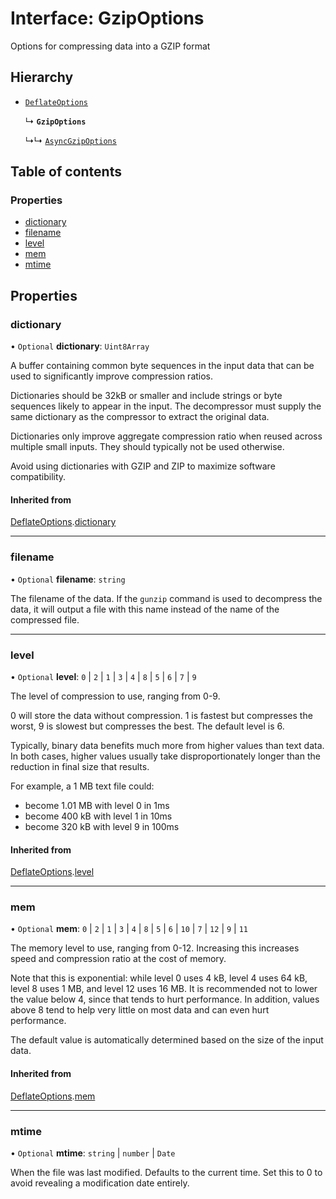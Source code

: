 # Interface: GzipOptions

Options for compressing data into a GZIP format

## Hierarchy

- [`DeflateOptions`](DeflateOptions.md)

  ↳ **`GzipOptions`**

  ↳↳ [`AsyncGzipOptions`](AsyncGzipOptions.md)

## Table of contents

### Properties

- [dictionary](GzipOptions.md#dictionary)
- [filename](GzipOptions.md#filename)
- [level](GzipOptions.md#level)
- [mem](GzipOptions.md#mem)
- [mtime](GzipOptions.md#mtime)

## Properties

### dictionary

• `Optional` **dictionary**: `Uint8Array`

A buffer containing common byte sequences in the input data that can be used to significantly improve compression ratios.

Dictionaries should be 32kB or smaller and include strings or byte sequences likely to appear in the input.
The decompressor must supply the same dictionary as the compressor to extract the original data.

Dictionaries only improve aggregate compression ratio when reused across multiple small inputs. They should typically not be used otherwise.

Avoid using dictionaries with GZIP and ZIP to maximize software compatibility.

#### Inherited from

[DeflateOptions](DeflateOptions.md).[dictionary](DeflateOptions.md#dictionary)

___

### filename

• `Optional` **filename**: `string`

The filename of the data. If the `gunzip` command is used to decompress the data, it will output a file
with this name instead of the name of the compressed file.

___

### level

• `Optional` **level**: ``0`` \| ``2`` \| ``1`` \| ``3`` \| ``4`` \| ``8`` \| ``5`` \| ``6`` \| ``7`` \| ``9``

The level of compression to use, ranging from 0-9.

0 will store the data without compression.
1 is fastest but compresses the worst, 9 is slowest but compresses the best.
The default level is 6.

Typically, binary data benefits much more from higher values than text data.
In both cases, higher values usually take disproportionately longer than the reduction in final size that results.

For example, a 1 MB text file could:
- become 1.01 MB with level 0 in 1ms
- become 400 kB with level 1 in 10ms
- become 320 kB with level 9 in 100ms

#### Inherited from

[DeflateOptions](DeflateOptions.md).[level](DeflateOptions.md#level)

___

### mem

• `Optional` **mem**: ``0`` \| ``2`` \| ``1`` \| ``3`` \| ``4`` \| ``8`` \| ``5`` \| ``6`` \| ``10`` \| ``7`` \| ``12`` \| ``9`` \| ``11``

The memory level to use, ranging from 0-12. Increasing this increases speed and compression ratio at the cost of memory.

Note that this is exponential: while level 0 uses 4 kB, level 4 uses 64 kB, level 8 uses 1 MB, and level 12 uses 16 MB.
It is recommended not to lower the value below 4, since that tends to hurt performance.
In addition, values above 8 tend to help very little on most data and can even hurt performance.

The default value is automatically determined based on the size of the input data.

#### Inherited from

[DeflateOptions](DeflateOptions.md).[mem](DeflateOptions.md#mem)

___

### mtime

• `Optional` **mtime**: `string` \| `number` \| `Date`

When the file was last modified. Defaults to the current time.
Set this to 0 to avoid revealing a modification date entirely.
